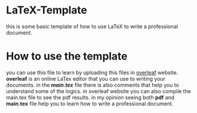# LaTeX-Template
this is some basic template of how to use LaTeX to write a professional document.
# How to use the template
you can use this file to learn by uploading this files in [overleaf](https://www.overleaf.com/) website.
**overleaf** is an online LaTex editor that you can use to writing your documents.
in the **_main.tex_** file there is also comments that help you to understand some of the logics.
in overleaf website you can also compile the main.tex file to see the pdf results. in my opinion seeing both **pdf** and **main.tex** file help you to learn how to write a professional document.
